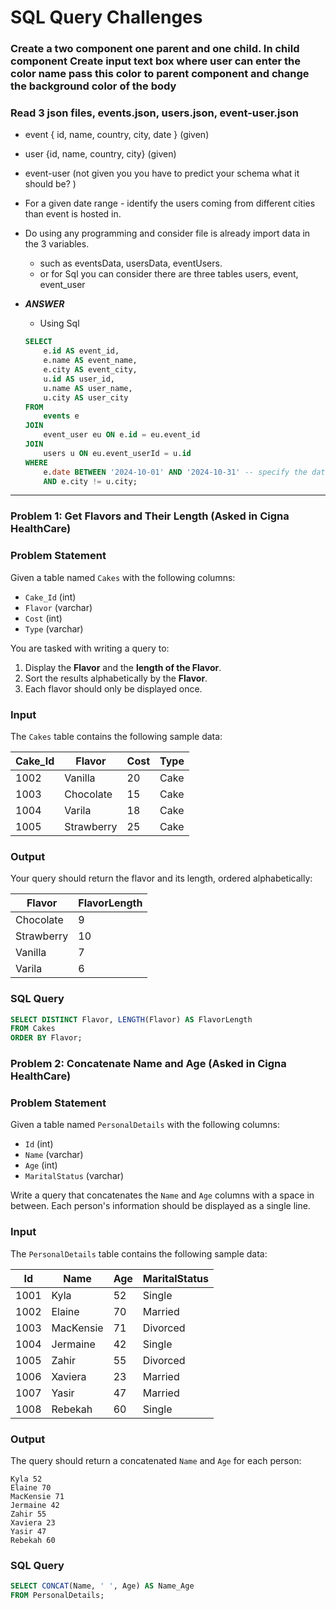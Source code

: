 # SQL Query Challenges

### Create a two component one parent and one child. In child component Create input text box where user can enter the color name pass this color to parent component and change the background color of the body
### Read 3 json files, events.json, users.json, event-user.json
 - event { id, name, country, city, date } (given)
 - user {id, name, country, city} (given)
 - event-user (not given you you have to predict your schema what it should be? )
 - For a given date range - identify the users coming from different cities than event is hosted in.
 - Do using any programming and consider file is already import data in the 3 variables.
    - such as eventsData, usersData, eventUsers.
    - or for Sql you can consider there are three tables users, event, event_user

 - ***ANSWER*** 
    - Using Sql
    ```sql
    SELECT 
        e.id AS event_id,
        e.name AS event_name,
        e.city AS event_city,
        u.id AS user_id,
        u.name AS user_name,
        u.city AS user_city
    FROM 
        events e
    JOIN 
        event_user eu ON e.id = eu.event_id
    JOIN 
        users u ON eu.event_userId = u.id
    WHERE 
        e.date BETWEEN '2024-10-01' AND '2024-10-31' -- specify the date range here
        AND e.city != u.city;
    ```
  
---

### Problem 1: Get Flavors and Their Length (Asked in Cigna HealthCare)

### Problem Statement
Given a table named `Cakes` with the following columns:

- `Cake_Id` (int)
- `Flavor` (varchar)
- `Cost` (int)
- `Type` (varchar)

You are tasked with writing a query to:
1. Display the **Flavor** and the **length of the Flavor**.
2. Sort the results alphabetically by the **Flavor**.
3. Each flavor should only be displayed once.

### Input
The `Cakes` table contains the following sample data:

| Cake_Id | Flavor    | Cost | Type  |
|---------|-----------|------|-------|
| 1002    | Vanilla   | 20   | Cake  |
| 1003    | Chocolate | 15   | Cake  |
| 1004    | Varila    | 18   | Cake  |
| 1005    | Strawberry| 25   | Cake  |

### Output
Your query should return the flavor and its length, ordered alphabetically:

| Flavor     | FlavorLength |
|------------|--------------|
| Chocolate  | 9            |
| Strawberry | 10           |
| Vanilla    | 7            |
| Varila     | 6            |

### SQL Query

```sql
SELECT DISTINCT Flavor, LENGTH(Flavor) AS FlavorLength
FROM Cakes
ORDER BY Flavor;
```


### Problem 2: Concatenate Name and Age (Asked in Cigna HealthCare)

### Problem Statement
Given a table named `PersonalDetails` with the following columns:

- `Id` (int)
- `Name` (varchar)
- `Age` (int)
- `MaritalStatus` (varchar)

Write a query that concatenates the `Name` and `Age` columns with a space in between. Each person's information should be displayed as a single line.

### Input
The `PersonalDetails` table contains the following sample data:

| Id    | Name       | Age | MaritalStatus |
|-------|------------|-----|---------------|
| 1001  | Kyla       | 52  | Single        |
| 1002  | Elaine     | 70  | Married       |
| 1003  | MacKensie  | 71  | Divorced      |
| 1004  | Jermaine   | 42  | Single        |
| 1005  | Zahir      | 55  | Divorced      |
| 1006  | Xaviera    | 23  | Married       |
| 1007  | Yasir      | 47  | Married       |
| 1008  | Rebekah    | 60  | Single        |

### Output
The query should return a concatenated `Name` and `Age` for each person:

```
Kyla 52
Elaine 70
MacKensie 71
Jermaine 42
Zahir 55
Xaviera 23
Yasir 47
Rebekah 60
```

### SQL Query

```sql
SELECT CONCAT(Name, ' ', Age) AS Name_Age
FROM PersonalDetails;
```
